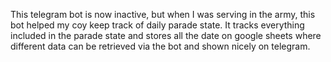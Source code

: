 This telegram bot is now inactive, but when I was serving in the army, this bot helped my coy keep track of daily parade state. It tracks everything included in the parade state and stores all the date on google sheets where different data can be retrieved via the bot and shown nicely on telegram.
